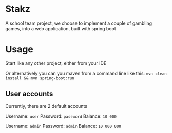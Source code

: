 # Stakz
A school team project, we choose to implement a couple of gambling games, into a web application, built with spring boot

# Usage
Start like any other project, either from your IDE

Or alternatively you can you maven from a command line like this: `mvn clean install && mvn spring-boot:run`

## User accounts
Currently, there are 2 default accounts

Username: `user`
Password: `password`
Balance: `10 000`

Username: `admin`
Password: `admin`
Balance: `10 000 000`